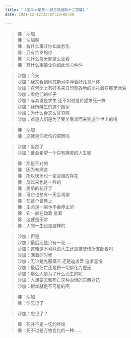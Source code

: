 ```yaml
---
title: "《圣斗士星矢——冥王哈迪斯十二宫篇》"
date: 2021-12-12T22:07:23+08:00

---
```


> 佛：沙加  
> 佛：沙加啊  
> 佛：有什么事让你如此悲伤  
> 佛：只有六岁的你  
> 佛：为什么每天都这么坐着  
> 佛：有什么事情让你如此忧心忡忡  


> 沙加：今天  
> 沙加：我又看到冈底斯河中浮着好几具尸体  
> 沙加：在河岸上有好多来自印度各地的巡礼者在那里沐浴  
> 沙加：看他们的样子  
> 沙加：与其说是求生 还不如说是希望求死一样  
> 沙加：我所降生的这个国家  
> 沙加：为什么会这么贫穷呢  
> 沙加：难道人们是为了受苦受难而来到这个世上的吗  

> 佛：沙加  
> 佛：这就是你悲伤的原因吗  

> 沙加：当然了  
> 沙加：谁会希望一个只有痛苦的人生呢  

> 佛：那是不对的  
> 佛：因为有痛苦  
> 佛：所以快乐也一定会相应存在  
> 佛：反过来也是一样的  
> 佛：美丽的花开了  
> 佛：可它也总有一天会凋谢  
> 佛：在这个世界上  
> 佛：生命是一瞬也不会停止的  
> 佛：它一直在动着 变着  
> 佛：这就是无常  
> 佛：人的一生也是这样的  

> 沙加：但是  
> 沙加：最后还是只有一死……  
> 沙加：这难道不可以说人生还是被悲伤所支配着吗  
> 沙加：活着的时候  
> 沙加：无论是克服痛苦 还是追求爱 追求喜悦  
> 沙加：最后死亡还是把一切都化为虚无    
> 沙加：那么人是为了什么而生的呢  
> 沙加：人想要去和死亡这种永恒的东西对抗  
> 沙加：根本就是不可能的啊  

> 佛：沙加  
> 佛：你忘记了  

> 沙加：忘记了？  

> 佛：死并不是一切的终结  
> 佛：死不过是万物变化的一种……





















